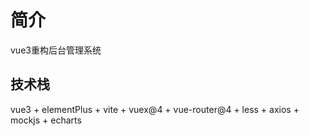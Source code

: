 # 简介

vue3重构后台管理系统

## 技术栈

vue3 + elementPlus + vite + vuex@4 + vue-router@4 + less + axios + mockjs + echarts
